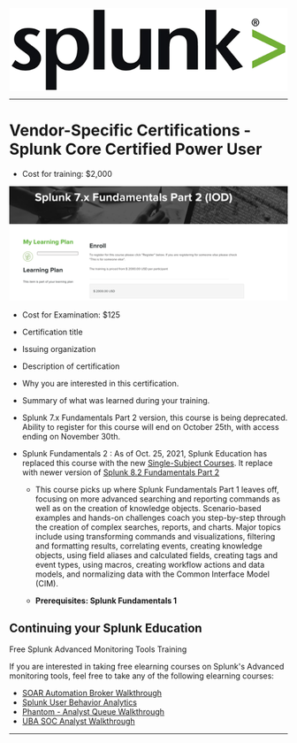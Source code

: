 <img align="center" width="550" height="150" src="https://github.com/Diablo5G/UTA-CYBER-2021-ASSIGNMENT/blob/Master/Defensive%20Security%20Unit/19-Protecting%20VSI%20from%20Future%20Attacks/Images/Splunk_logo.png">

---

# Vendor-Specific Certifications - Splunk Core Certified Power User

 - Cost for training: $2,000 

![cost](https://github.com/Diablo5G/UTA-CYBER-2021-ASSIGNMENT/blob/Master/Certification%20Prep/Splunk%20Certification/Images/cost.png)

 - Cost for Examination:  $125
 - Certification title
 - Issuing organization
 - Description of certification
 - Why you are interested in this certification.
 - Summary of what was learned during your training.
 - Splunk 7.x Fundamentals Part 2 version, this course is being deprecated. Ability to register for this course will end on October 25th, with access ending on November 30th.
 - Splunk Fundamentals 2 : As of Oct. 25, 2021, Splunk Education has replaced this course with the new [Single-Subject Courses](https://education.splunk.com/single-subject-courses). It replace with newer version of [Splunk 8.2 Fundamentals Part 2](https://education.splunk.com/instructor-led-training/splunk-82-fundamentals-part-2)
        
    - This course picks up where Splunk Fundamentals Part 1 leaves off, focusing on more advanced searching and reporting commands as well as on the creation of knowledge objects. Scenario-based examples and hands-on challenges coach you step-by-step through the creation of complex searches, reports, and charts. Major topics include using transforming commands and visualizations, filtering and formatting results, correlating events, creating knowledge objects, using field aliases and calculated fields, creating tags and event types, using macros, creating workflow actions and data models, and normalizing data with the Common Interface Model (CIM). 
       
    - **Prerequisites: Splunk Fundamentals 1**

## Continuing your Splunk Education
Free Splunk Advanced Monitoring Tools Training

If you are interested in taking free elearning courses on Splunk's Advanced monitoring tools, feel free to take any of the following elearning courses:
   - [SOAR Automation Broker Walkthrough](https://education.splunk.com/course/soar-automation-broker-walk-through)
   - [Splunk User Behavior Analytics](https://education.splunk.com/course/splunk-user-behavior-analytics-elearning)
   - [Phantom - Analyst Queue Walkthrough](https://education.splunk.com/elearning/phantom---analyst-queue-walkthrough)
   - [UBA SOC Analyst Walkthrough](https://education.splunk.com/elearning/uba-soc-analyst-walkthrough)

---
